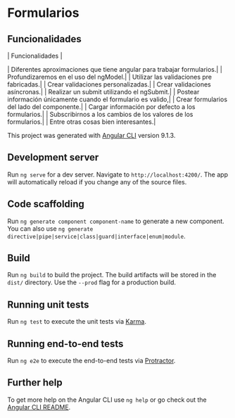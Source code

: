 # Formularios

## Funcionalidades
| Funcionalidades |

|   Diferentes aproximaciones que tiene angular para trabajar formularios.|
|   Profundizaremos en el uso del ngModel.|
|   Utilizar las validaciones pre fabricadas.|
|   Crear validaciones personalizadas.|
|   Crear validaciones asíncronas.|
|   Realizar un submit utilizando el ngSubmit.|
|   Postear información únicamente cuando el formulario es valido,|
|   Crear formularios del lado del componente.|
|   Cargar información por defecto a los formularios.|
|   Subscribirnos a los cambios de los valores de los formularios.|
|   Entre otras cosas bien interesantes.|

This project was generated with [Angular CLI](https://github.com/angular/angular-cli) version 9.1.3.

## Development server

Run `ng serve` for a dev server. Navigate to `http://localhost:4200/`. The app will automatically reload if you change any of the source files.

## Code scaffolding

Run `ng generate component component-name` to generate a new component. You can also use `ng generate directive|pipe|service|class|guard|interface|enum|module`.

## Build

Run `ng build` to build the project. The build artifacts will be stored in the `dist/` directory. Use the `--prod` flag for a production build.

## Running unit tests

Run `ng test` to execute the unit tests via [Karma](https://karma-runner.github.io).

## Running end-to-end tests

Run `ng e2e` to execute the end-to-end tests via [Protractor](http://www.protractortest.org/).

## Further help

To get more help on the Angular CLI use `ng help` or go check out the [Angular CLI README](https://github.com/angular/angular-cli/blob/master/README.md).
